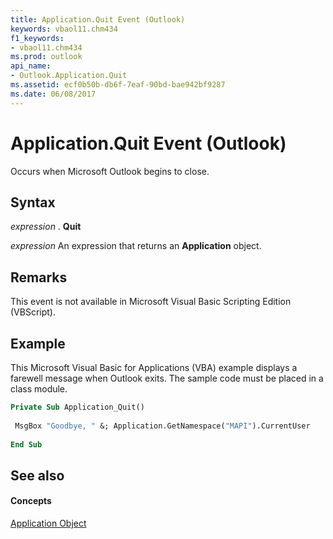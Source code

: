 ```yaml
---
title: Application.Quit Event (Outlook)
keywords: vbaol11.chm434
f1_keywords:
- vbaol11.chm434
ms.prod: outlook
api_name:
- Outlook.Application.Quit
ms.assetid: ecf0b50b-db6f-7eaf-90bd-bae942bf9287
ms.date: 06/08/2017
---
```



# Application.Quit Event (Outlook)

Occurs when Microsoft Outlook begins to close. 


## Syntax

 _expression_ . **Quit**

 _expression_ An expression that returns an **Application** object.


## Remarks

This event is not available in Microsoft Visual Basic Scripting Edition (VBScript).


## Example

This Microsoft Visual Basic for Applications (VBA) example displays a farewell message when Outlook exits. The sample code must be placed in a class module.


```vb
Private Sub Application_Quit() 
 
 MsgBox "Goodbye, " &; Application.GetNamespace("MAPI").CurrentUser 
 
End Sub
```


## See also


#### Concepts


[Application Object](application-object-outlook.md)

